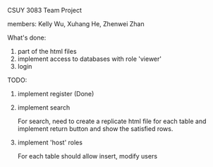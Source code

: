 CSUY 3083 Team Project

members: Kelly Wu, Xuhang He, Zhenwei Zhan

What's done: 

1. part of the html files 
2. implement access to databases with role 'viewer'
3. login 

TODO:
1. implement register (Done)
2. implement search

	For search, need to create a replicate html file for each table and implement return button and show the satisfied rows.

4. implement 'host' roles

	For each table should allow insert, modify users

